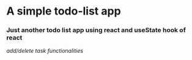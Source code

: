 # A simple todo-list app

### Just another todo list app using react and useState hook of react

*add/delete task functionalities*
